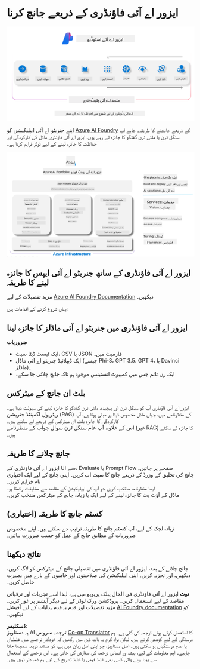 <!--
CO_OP_TRANSLATOR_METADATA:
{
  "original_hash": "5dfb4983a2e74e4b5e8317eb16fc2154",
  "translation_date": "2025-04-03T07:06:31+00:00",
  "source_file": "md\\01.Introduction\\05\\AIFoundry.md",
  "language_code": "ur"
}
-->
# **ایزور اے آئی فاؤنڈری کے ذریعے جانچ کرنا**

![aistudo](../../../../../translated_images/AIFoundry.61da8c74bccc0241ce9a4cb53a170912245871de9235043afcb796ccbc076fdc.ur.png)

اپنے جنریٹو اے آئی ایپلیکیشن کو [Azure AI Foundry](https://ai.azure.com?WT.mc_id=aiml-138114-kinfeylo) کے ذریعے جانچنے کا طریقہ۔ چاہے آپ سنگل ٹرن یا ملٹی ٹرن گفتگو کا جائزہ لے رہے ہوں، ایزور اے آئی فاؤنڈری ماڈل کی کارکردگی اور حفاظت کا جائزہ لینے کے لیے ٹولز فراہم کرتا ہے۔

![aistudo](../../../../../translated_images/AIPortfolio.5aaa2b25e9157624a4542fe041d66a96a1c1ec6007e4e5aadd926c6ec8ce18b3.ur.png)

## ایزور اے آئی فاؤنڈری کے ساتھ جنریٹو اے آئی ایپس کا جائزہ لینے کا طریقہ
مزید تفصیلات کے لیے [Azure AI Foundry Documentation](https://learn.microsoft.com/azure/ai-studio/how-to/evaluate-generative-ai-app?WT.mc_id=aiml-138114-kinfeylo) دیکھیں۔

یہاں شروع کرنے کے اقدامات ہیں:

## ایزور اے آئی فاؤنڈری میں جنریٹو اے آئی ماڈلز کا جائزہ لینا

**ضروریات**

- ایک ٹیسٹ ڈیٹا سیٹ، CSV یا JSON فارمیٹ میں۔
- ایک ڈیپلائیڈ جنریٹو اے آئی ماڈل (جیسے Phi-3، GPT 3.5، GPT 4، یا Davinci ماڈلز)۔
- ایک رن ٹائم جس میں کمپیوٹ انسٹینس موجود ہو تاکہ جانچ چلائی جا سکے۔

## بلٹ ان جانچ کے میٹرکس

ایزور اے آئی فاؤنڈری آپ کو سنگل ٹرن اور پیچیدہ، ملٹی ٹرن گفتگو کا جائزہ لینے کی سہولت دیتا ہے۔  
ریٹریول اگمینٹڈ جنریشن (RAG) کے منظرنامے میں، جہاں ماڈل مخصوص ڈیٹا پر مبنی ہوتا ہے، آپ کارکردگی کا جائزہ بلٹ ان میٹرکس کے ذریعے لے سکتے ہیں۔  
اس کے علاوہ، آپ عام سنگل ٹرن سوال جواب کے منظرنامے (غیر RAG) کا جائزہ لے سکتے ہیں۔

## جانچ چلانے کا طریقہ

ایزور اے آئی فاؤنڈری کے UI سے، Evaluate یا Prompt Flow صفحے پر جائیں۔  
جانچ کی تخلیق کے وزرڈ کے ذریعے جانچ کا سیٹ اپ کریں۔ اپنی جانچ کے لیے ایک اختیاری نام فراہم کریں۔  
ایسا منظرنامہ منتخب کریں جو آپ کی ایپلیکیشن کے مقاصد سے مطابقت رکھتا ہو۔  
ماڈل کے آؤٹ پٹ کا جائزہ لینے کے لیے ایک یا زیادہ جانچ کے میٹرکس منتخب کریں۔

## کسٹم جانچ کا طریقہ (اختیاری)

زیادہ لچک کے لیے، آپ کسٹم جانچ کا طریقہ ترتیب دے سکتے ہیں۔ اپنے مخصوص ضروریات کے مطابق جانچ کے عمل کو حسب ضرورت بنائیں۔

## نتائج دیکھنا

جانچ چلانے کے بعد، ایزور اے آئی فاؤنڈری میں تفصیلی جانچ کے میٹرکس کو لاگ کریں، دیکھیں، اور تجزیہ کریں۔ اپنی ایپلیکیشن کی صلاحیتوں اور خامیوں کے بارے میں بصیرت حاصل کریں۔

**نوٹ** ایزور اے آئی فاؤنڈری فی الحال پبلک پریویو میں ہے، لہذا اسے تجربات اور ترقیاتی مقاصد کے لیے استعمال کریں۔ پروڈکشن ورک لوڈز کے لیے دیگر آپشنز پر غور کریں۔ مزید تفصیلات اور قدم بہ قدم ہدایات کے لیے آفیشل [AI Foundry documentation](https://learn.microsoft.com/azure/ai-studio/?WT.mc_id=aiml-138114-kinfeylo) کو دیکھیں۔

**ڈسکلیمر**:  
یہ دستاویز AI ترجمہ سروس [Co-op Translator](https://github.com/Azure/co-op-translator) کا استعمال کرتے ہوئے ترجمہ کی گئی ہے۔ ہم درستگی کے لیے کوشش کرتے ہیں، لیکن براہ کرم یہ بات ذہن میں رکھیں کہ خودکار ترجمے میں غلطیاں یا عدم درستگیاں ہو سکتی ہیں۔ اصل دستاویز، جو اپنی اصل زبان میں ہے، کو مستند ذریعہ سمجھا جانا چاہیے۔ اہم معلومات کے لیے، پیشہ ور انسانی ترجمہ کی سفارش کی جاتی ہے۔ اس ترجمے کے استعمال سے پیدا ہونے والی کسی بھی غلط فہمی یا غلط تشریح کے لیے ہم ذمہ دار نہیں ہیں۔